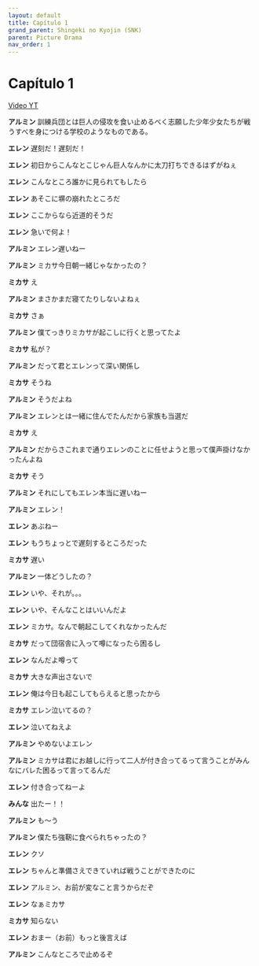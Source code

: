 ```yaml
---
layout: default
title: Capítulo 1
grand_parent: Shingeki no Kyojin (SNK)
parent: Picture Drama
nav_order: 1
---
```


# Capítulo 1

[Video YT](https://www.youtube.com/watch?v=HI12RR2LIz0&list=PLl_GiSK_Ae_6jqUWQlxd2JfQwuqM4kkGw&index=1)

**アルミン** 訓練兵団とは巨人の侵攻を食い止めるべく志願した少年少女たちが戦うすべを身につける学校のようなものである。

**エレン** 遅刻だ！遅刻だ！

**エレン** 初日からこんなとこじゃん巨人なんかに太刀打ちできるはずがねぇ

**エレン** こんなところ誰かに見られてもしたら

**エレン** あそこに塀の崩れたところだ

**エレン** ここからなら近道的そうだ

**エレン** 急いで何よ！

**アルミン** エレン遅いねー

**アルミン** ミカサ今日朝一緒じゃなかったの？

**ミカサ** え

**アルミン** まさかまだ寝てたりしないよねぇ

**ミカサ** さぁ

**アルミン** 僕てっきりミカサが起こしに行くと思ってたよ

**ミカサ** 私が？

**アルミン** だって君とエレンって深い関係し

**ミカサ** そうね

**アルミン** そうだよね

**アルミン** エレンとは一緒に住んでたんだから家族も当選だ

**ミカサ** え

**アルミン** だからさこれまで通りエレンのことに任せようと思って僕声掛けなかったんよね

**ミカサ** そう

**アルミン** それにしてもエレン本当に遅いねー

**アルミン** エレン！

**エレン** あぶねー

**エレン** もうちょっとで遅刻するところだった

**ミカサ** 遅い

**アルミン** 一体どうしたの？

**エレン** いや、それが。。。

**エレン** いや、そんなことはいいんだよ

**エレン** ミカサ。なんで朝起こしてくれなかったんだ

**ミカサ** だって団宿舎に入って噂になったら困るし

**エレン** なんだよ噂って

**ミカサ** 大きな声出さないで

**エレン** 俺は今日も起こしてもらえると思ったから

**ミカサ** エレン泣いてるの？

**エレン** 泣いてねえよ

**アルミン** やめないよエレン

**アルミン** ミカサは君にお越しに行って二人が付き合ってるって言うことがみんなにバレた困るって言ってるんだ

**エレン** 付き合ってねーよ

**みんな** 出たー！！

**アルミン** も〜う

**アルミン** 僕たち強靭に食べられちゃったの？

**エレン** クソ

**エレン** ちゃんと準備さえできていれば戦うことができたのに

**エレン** アルミン、お前が変なこと言うからだぞ

**エレン** なぁミカサ

**ミカサ** 知らない

**エレン** おまー（お前）もっと後言えば

**アルミン** こんなところで止めるぞ